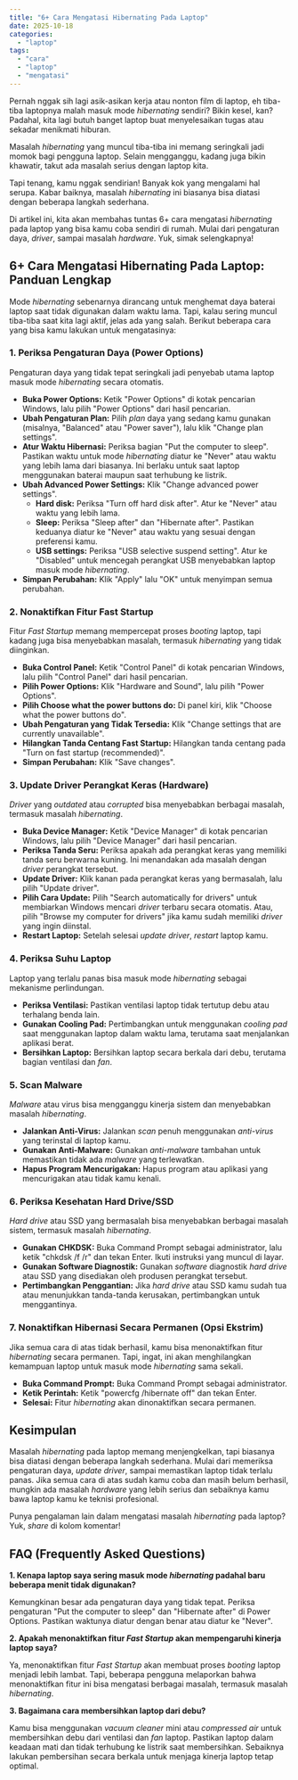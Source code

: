 ```yaml
---
title: "6+ Cara Mengatasi Hibernating Pada Laptop"
date: 2025-10-18
categories: 
  - "laptop"
tags: 
  - "cara"
  - "laptop"
  - "mengatasi"
---
```


Pernah nggak sih lagi asik-asikan kerja atau nonton film di laptop, eh tiba-tiba laptopnya malah masuk mode _hibernating_ sendiri? Bikin kesel, kan? Padahal, kita lagi butuh banget laptop buat menyelesaikan tugas atau sekadar menikmati hiburan.

Masalah _hibernating_ yang muncul tiba-tiba ini memang seringkali jadi momok bagi pengguna laptop. Selain mengganggu, kadang juga bikin khawatir, takut ada masalah serius dengan laptop kita.

Tapi tenang, kamu nggak sendirian! Banyak kok yang mengalami hal serupa. Kabar baiknya, masalah _hibernating_ ini biasanya bisa diatasi dengan beberapa langkah sederhana.

Di artikel ini, kita akan membahas tuntas 6+ cara mengatasi _hibernating_ pada laptop yang bisa kamu coba sendiri di rumah. Mulai dari pengaturan daya, _driver_, sampai masalah _hardware_. Yuk, simak selengkapnya!

## 6+ Cara Mengatasi Hibernating Pada Laptop: Panduan Lengkap

Mode _hibernating_ sebenarnya dirancang untuk menghemat daya baterai laptop saat tidak digunakan dalam waktu lama. Tapi, kalau sering muncul tiba-tiba saat kita lagi aktif, jelas ada yang salah. Berikut beberapa cara yang bisa kamu lakukan untuk mengatasinya:

### 1\. Periksa Pengaturan Daya (Power Options)

Pengaturan daya yang tidak tepat seringkali jadi penyebab utama laptop masuk mode _hibernating_ secara otomatis.

- **Buka Power Options:** Ketik "Power Options" di kotak pencarian Windows, lalu pilih "Power Options" dari hasil pencarian.
- **Ubah Pengaturan Plan:** Pilih _plan_ daya yang sedang kamu gunakan (misalnya, "Balanced" atau "Power saver"), lalu klik "Change plan settings".
- **Atur Waktu Hibernasi:** Periksa bagian "Put the computer to sleep". Pastikan waktu untuk mode _hibernating_ diatur ke "Never" atau waktu yang lebih lama dari biasanya. Ini berlaku untuk saat laptop menggunakan baterai maupun saat terhubung ke listrik.
- **Ubah Advanced Power Settings:** Klik "Change advanced power settings".
    - **Hard disk:** Periksa "Turn off hard disk after". Atur ke "Never" atau waktu yang lebih lama.
    - **Sleep:** Periksa "Sleep after" dan "Hibernate after". Pastikan keduanya diatur ke "Never" atau waktu yang sesuai dengan preferensi kamu.
    - **USB settings:** Periksa "USB selective suspend setting". Atur ke "Disabled" untuk mencegah perangkat USB menyebabkan laptop masuk mode _hibernating_.
- **Simpan Perubahan:** Klik "Apply" lalu "OK" untuk menyimpan semua perubahan.

### 2\. Nonaktifkan Fitur Fast Startup

Fitur _Fast Startup_ memang mempercepat proses _booting_ laptop, tapi kadang juga bisa menyebabkan masalah, termasuk _hibernating_ yang tidak diinginkan.

- **Buka Control Panel:** Ketik "Control Panel" di kotak pencarian Windows, lalu pilih "Control Panel" dari hasil pencarian.
- **Pilih Power Options:** Klik "Hardware and Sound", lalu pilih "Power Options".
- **Pilih Choose what the power buttons do:** Di panel kiri, klik "Choose what the power buttons do".
- **Ubah Pengaturan yang Tidak Tersedia:** Klik "Change settings that are currently unavailable".
- **Hilangkan Tanda Centang Fast Startup:** Hilangkan tanda centang pada "Turn on fast startup (recommended)".
- **Simpan Perubahan:** Klik "Save changes".

### 3\. Update Driver Perangkat Keras (Hardware)

_Driver_ yang _outdated_ atau _corrupted_ bisa menyebabkan berbagai masalah, termasuk masalah _hibernating_.

- **Buka Device Manager:** Ketik "Device Manager" di kotak pencarian Windows, lalu pilih "Device Manager" dari hasil pencarian.
- **Periksa Tanda Seru:** Periksa apakah ada perangkat keras yang memiliki tanda seru berwarna kuning. Ini menandakan ada masalah dengan _driver_ perangkat tersebut.
- **Update Driver:** Klik kanan pada perangkat keras yang bermasalah, lalu pilih "Update driver".
- **Pilih Cara Update:** Pilih "Search automatically for drivers" untuk membiarkan Windows mencari _driver_ terbaru secara otomatis. Atau, pilih "Browse my computer for drivers" jika kamu sudah memiliki _driver_ yang ingin diinstal.
- **Restart Laptop:** Setelah selesai _update driver_, _restart_ laptop kamu.

### 4\. Periksa Suhu Laptop

Laptop yang terlalu panas bisa masuk mode _hibernating_ sebagai mekanisme perlindungan.

- **Periksa Ventilasi:** Pastikan ventilasi laptop tidak tertutup debu atau terhalang benda lain.
- **Gunakan Cooling Pad:** Pertimbangkan untuk menggunakan _cooling pad_ saat menggunakan laptop dalam waktu lama, terutama saat menjalankan aplikasi berat.
- **Bersihkan Laptop:** Bersihkan laptop secara berkala dari debu, terutama bagian ventilasi dan _fan_.

### 5\. Scan Malware

_Malware_ atau virus bisa mengganggu kinerja sistem dan menyebabkan masalah _hibernating_.

- **Jalankan Anti-Virus:** Jalankan _scan_ penuh menggunakan _anti-virus_ yang terinstal di laptop kamu.
- **Gunakan Anti-Malware:** Gunakan _anti-malware_ tambahan untuk memastikan tidak ada _malware_ yang terlewatkan.
- **Hapus Program Mencurigakan:** Hapus program atau aplikasi yang mencurigakan atau tidak kamu kenali.

### 6\. Periksa Kesehatan Hard Drive/SSD

_Hard drive_ atau SSD yang bermasalah bisa menyebabkan berbagai masalah sistem, termasuk masalah _hibernating_.

- **Gunakan CHKDSK:** Buka Command Prompt sebagai administrator, lalu ketik "chkdsk /f /r" dan tekan Enter. Ikuti instruksi yang muncul di layar.
- **Gunakan Software Diagnostik:** Gunakan _software_ diagnostik _hard drive_ atau SSD yang disediakan oleh produsen perangkat tersebut.
- **Pertimbangkan Penggantian:** Jika _hard drive_ atau SSD kamu sudah tua atau menunjukkan tanda-tanda kerusakan, pertimbangkan untuk menggantinya.

### 7\. Nonaktifkan Hibernasi Secara Permanen (Opsi Ekstrim)

Jika semua cara di atas tidak berhasil, kamu bisa menonaktifkan fitur _hibernating_ secara permanen. Tapi, ingat, ini akan menghilangkan kemampuan laptop untuk masuk mode _hibernating_ sama sekali.

- **Buka Command Prompt:** Buka Command Prompt sebagai administrator.
- **Ketik Perintah:** Ketik "powercfg /hibernate off" dan tekan Enter.
- **Selesai:** Fitur _hibernating_ akan dinonaktifkan secara permanen.

## Kesimpulan

Masalah _hibernating_ pada laptop memang menjengkelkan, tapi biasanya bisa diatasi dengan beberapa langkah sederhana. Mulai dari memeriksa pengaturan daya, _update driver_, sampai memastikan laptop tidak terlalu panas. Jika semua cara di atas sudah kamu coba dan masih belum berhasil, mungkin ada masalah _hardware_ yang lebih serius dan sebaiknya kamu bawa laptop kamu ke teknisi profesional.

Punya pengalaman lain dalam mengatasi masalah _hibernating_ pada laptop? Yuk, _share_ di kolom komentar!

## FAQ (Frequently Asked Questions)

**1\. Kenapa laptop saya sering masuk mode _hibernating_ padahal baru beberapa menit tidak digunakan?**

Kemungkinan besar ada pengaturan daya yang tidak tepat. Periksa pengaturan "Put the computer to sleep" dan "Hibernate after" di Power Options. Pastikan waktunya diatur dengan benar atau diatur ke "Never".

**2\. Apakah menonaktifkan fitur _Fast Startup_ akan mempengaruhi kinerja laptop saya?**

Ya, menonaktifkan fitur _Fast Startup_ akan membuat proses _booting_ laptop menjadi lebih lambat. Tapi, beberapa pengguna melaporkan bahwa menonaktifkan fitur ini bisa mengatasi berbagai masalah, termasuk masalah _hibernating_.

**3\. Bagaimana cara membersihkan laptop dari debu?**

Kamu bisa menggunakan _vacuum cleaner_ mini atau _compressed air_ untuk membersihkan debu dari ventilasi dan _fan_ laptop. Pastikan laptop dalam keadaan mati dan tidak terhubung ke listrik saat membersihkan. Sebaiknya lakukan pembersihan secara berkala untuk menjaga kinerja laptop tetap optimal.
